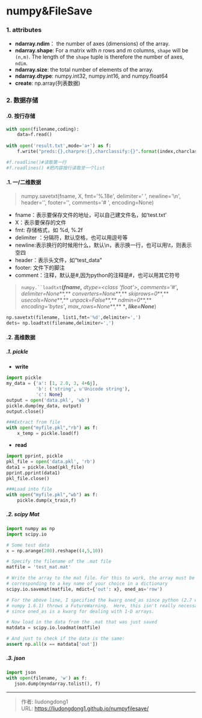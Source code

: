 # numpy&FileSave


### 1. attributes

- **ndarray.ndim**： the number of axes (dimensions) of the array.
- **ndarray.shape**: For a matrix with *n* rows and *m* columns, `shape` will be `(n,m)`. The length of the `shape` tuple is therefore the number of axes, `ndim`.
- **ndarray.size**: the total number of elements of the array.
- **ndarray.dtype**: numpy.int32, numpy.int16, and numpy.float64 
- **create**: np.array(列表数据)

### 2. 数据存储

#### .0. 按行存储

```python
with open(filename,coding):
    data=f.read()
    
with open('result.txt',mode='a+') as f:
    f.write("preds:{},charpre:{},charclassify:{}".format(index,charclass,charpre))  # write 写入

#f.readline()#读取第一行
#f.readlines() #把内容按行读取至一个list
```

#### .1. 一/二维数据

> numpy.savetxt(fname, X, fmt='%.18e', delimiter=' ', newline='\n', header='', footer='', comments='# ', encoding=None)

- fname：表示要保存文件的地址，可以自己建文件名，如‘test.txt’
- X：表示要保存的文件
- fmt: 存储格式，如 %d, %.2f 
- delimiter ：分隔符，默认空格，也可以用逗号等
- newline:表示换行的时候用什么，默认\n，表示换一行，也可以用\t，则表示空四
- header：表示头文件，如“test_data"
- footer: 文件下的脚注
- comment：注释，默认是#,因为python的注释是#，也可以用其它符号

>`numpy.``loadtxt`**(***fname***,** *dtype=<class 'float'>***,** *comments='#'***,** *delimiter=None***,** *converters=None***,** *skiprows=0***,** *usecols=None***,** *unpack=False***,** *ndmin=0***,** *encoding='bytes'***,** *max_rows=None***,** *****,** *like=None***)

```python
np.savetxt(filename, list1,fmt='%d',delimiter=',')
dets= np.loadtxt(filename,delimiter=',')
```

#### .2. 高维数据

##### .1. pickle

- **write**

```python
import pickle
my_data = {'a': [1, 2.0, 3, 4+6j],
           'b': ('string', u'Unicode string'),
           'c': None}
output = open('data.pkl', 'wb')
pickle.dump(my_data, output)
output.close()

###Extract from file
with open("myfile.pkl","rb") as f:
    x_temp = pickle.load(f)
```

- **read**

```python
import pprint, pickle
pkl_file = open('data.pkl', 'rb')
data1 = pickle.load(pkl_file)
pprint.pprint(data1)
pkl_file.close()

###Load into file
with open("myfile.pkl","wb") as f:
    pickle.dump(x_train,f)
```

##### .2. scipy Mat

```python
import numpy as np
import scipy.io

# Some test data
x = np.arange(200).reshape((4,5,10))

# Specify the filename of the .mat file
matfile = 'test_mat.mat'

# Write the array to the mat file. For this to work, the array must be the value
# corresponding to a key name of your choice in a dictionary
scipy.io.savemat(matfile, mdict={'out': x}, oned_as='row')

# For the above line, I specified the kwarg oned_as since python (2.7 with 
# numpy 1.6.1) throws a FutureWarning.  Here, this isn't really necessary 
# since oned_as is a kwarg for dealing with 1-D arrays.

# Now load in the data from the .mat that was just saved
matdata = scipy.io.loadmat(matfile)

# And just to check if the data is the same:
assert np.all(x == matdata['out'])
```

##### .3. json

```python
import json
with open(filename, 'w') as f:
   json.dump(myndarray.tolist(), f)
```



---

> 作者: liudongdong1  
> URL: https://liudongdong1.github.io/numpyfilesave/  

